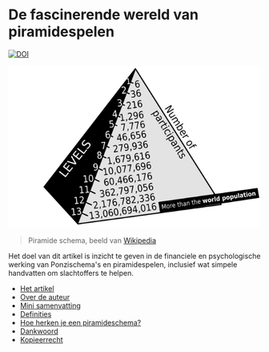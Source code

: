 # De fascinerende wereld van piramidespelen

[![DOI](https://zenodo.org/badge/692725778.svg)](https://doi.org/10.5281/zenodo.14614772)

![Pyramid scheme diagram](assets/pyramid_scheme_diagram.png)

> Piramide schema, beeld van [Wikipedia](https://commons.wikimedia.org/wiki/File:Pyramid_scheme_diagram.svg)

Het doel van dit artikel is inzicht te geven in de financiele
en psychologische werking van Ponzischema's en piramidespelen,
inclusief wat simpele handvatten om slachtoffers te helpen.

- [Het artikel](paginas/artikel.md)
- [Over de auteur](paginas/over_de_auteur.md)
- [Mini samenvatting](paginas/mini_samenvatting.md)
- [Definities](paginas/definities.md)
- [Hoe herken je een piramideschema?](paginas/herkennen.md)
- [Dankwoord](paginas/dankwoord.md)
- [Kopieerrecht](paginas/kopieerrecht.md)

